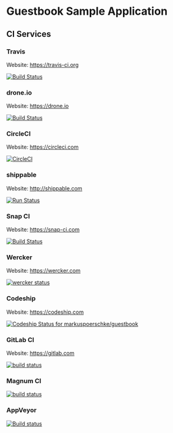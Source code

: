 # Guestbook Sample Application

## CI Services

### Travis

Website: https://travis-ci.org

[![Build Status](https://travis-ci.org/markuspoerschke/guestbook.svg?branch=master)](https://travis-ci.org/markuspoerschke/guestbook)


### drone.io

Website: https://drone.io

[![Build Status](https://drone.io/github.com/markuspoerschke/guestbook/status.png)](https://drone.io/github.com/markuspoerschke/guestbook/latest)


### CircleCI

Website: https://circleci.com

[![CircleCI](https://circleci.com/gh/markuspoerschke/guestbook.svg?style=svg)](https://circleci.com/gh/markuspoerschke/guestbook)


### shippable

Website: http://shippable.com

 [![Run Status](https://api.shippable.com/projects/573f2b372a8192902e20d776/badge?branch=master)](https://app.shippable.com/projects/573f2b372a8192902e20d776)


### Snap CI

Website: https://snap-ci.com

[![Build Status](https://snap-ci.com/markuspoerschke/guestbook/branch/master/build_image)](https://snap-ci.com/markuspoerschke/guestbook/branch/master)


### Wercker

Website: https://wercker.com

[![wercker status](https://app.wercker.com/status/689e1d91b43ca3804bc0c6dbbdc7309b/s "wercker status")](https://app.wercker.com/project/bykey/689e1d91b43ca3804bc0c6dbbdc7309b)


### Codeship

Website: https://codeship.com

[ ![Codeship Status for markuspoerschke/guestbook](https://codeship.com/projects/457da6b0-00d3-0134-b0c6-0218c6b64764/status?branch=master)](https://codeship.com/projects/153335)


### GitLab CI

Website: https://gitlab.com

[![build status](https://gitlab.com/markuspoerschke/guestbook/badges/master/build.svg)](https://gitlab.com/markuspoerschke/guestbook/commits/master)


### Magnum CI

[![build status](https://magnum-ci.com/status/534625fc485aa0eb5140eba1e2537cf5.png)](https://magnum-ci.com/projects/4282)


### AppVeyor

[![Build status](https://ci.appveyor.com/api/projects/status/1sgbt8joq2ta8cwk?svg=true)](https://ci.appveyor.com/project/markuspoerschke/guestbook)
